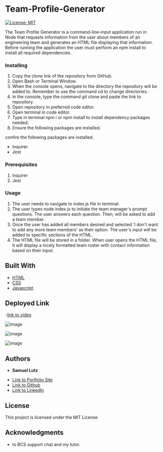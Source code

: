 # Team-Profile-Generator
[![License: MIT](https://img.shields.io/badge/License-MIT-yellow.svg)](https://opensource.org/licenses/MIT)

The Team Profile Generator is a command-line-input application run in Node that requests information from the user about members of an engineering team and generates an HTML file displaying that information. Before running the application the user must perform an npm install to install all required dependencies.

### Installing

1. Copy the clone link of the repository from GitHub.
2. Open Bash or Terminal Window.
3. When the console opens, navigate to the directory the repository will be added to. Remember to use the command cd to change directories.
4. In the console, type the command git clone and paste the link to repository.
5. Open repository in preferred code editor.
6. Open terminal in code editor.
7. Type in terminal npm i or npm install to install dependency packages needed.
8. Ensure the following packages are installed.

confire the following packages are installed.

* Inquirer
* Jest


### Prerequisites

1. Inquirer
2. Jest

### Usage
1. The user needs to navigate to index.js file in terminal.
2. The user types node index.js to initiate the team manager's prompt questions. The user answers each question. Then, will be asked to add a team member.
3. Once the user has added all members desired and selected 'I don't want to add any more team members' as their option. The user's input will be added to specific sections of the HTML.
4. The HTML file will be stored in a folder. When user opens the HTML file, it will display a nicely formatted team roster with contact information based on their input.

## Built With

* [HTML](https://developer.mozilla.org/en-US/docs/Web/HTML)
* [CSS](https://developer.mozilla.org/en-US/docs/Web/CSS)
* [Javascript](https://developer.mozilla.org/en-US/docs/Web/JavaScript)

## Deployed Link

-[link to video](https://watch.screencastify.com/v/vot0pjCVleg5Yxnu6Isu)

![image](https://user-images.githubusercontent.com/91674571/151213443-33055fcc-c930-4c2c-9ace-02660d45bf31.png)

![image](https://user-images.githubusercontent.com/91674571/151213385-ce7d1864-0f2c-45e4-97da-0ace473aaa3b.png)

![image](https://user-images.githubusercontent.com/91674571/151214150-110a6be4-54da-4f7a-a674-b5ee8bc6b424.png)


## Authors

* **Samuel Lutz** 

- [Link to Portfolio Site](https://samuellutz.github.io/Portfolio/)
- [Link to Github](https://github.com/samuellutz)
- [Link to LinkedIn](https://www.linkedin.com/in/samuel-lutz-77138020b/)


## License

This project is licensed under the MIT License 

## Acknowledgments

* to BCS support chat and my tutor.
